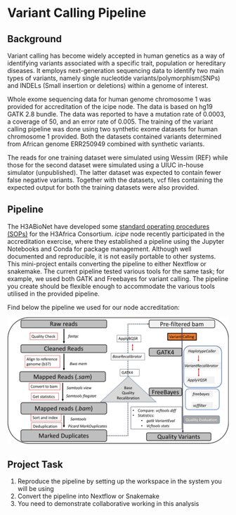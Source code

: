 # Variant Calling Pipeline

## Background

Variant calling has become widely accepted in human genetics as a way of identifying variants associated with a specific trait, population or hereditary diseases. It employs next-generation sequencing data to identify two main types of variants, namely single nucleotide variants/polymorphism(SNPs) and INDELs (Small insertion or deletions) within a genome of interest. 

Whole exome sequencing data for human genome chromosome 1 was provided for accreditation of the icipe node. The data is based on hg19 GATK 2.8 bundle. The data was reported to have a mutation rate of 0.0003, a coverage of 50, and an error rate of 0.005. The training of the variant calling pipeline was done using two synthetic exome datasets for human chromosome 1 provided. Both the datasets contained variants determined from African genome ERR250949 combined with synthetic variants.

The reads for one training dataset were simulated using Wessim (REF) while those for the second dataset were simulated using a UIUC in-house simulator (unpublished). The latter dataset was expected to contain fewer false negative variants. Together with the datasets, vcf files containing the expected output for both the training datasets were also provided.

## Pipeline
The H3ABioNet have developed some [standard operating procedures (SOPs)](https://h3abionet.github.io/H3ABionet-SOPs/Variant-Calling) for the H3Africa Consortium. *icipe* node recently participated in the accreditation exercise, where they established a pipeline using the Jupyter Notebooks and Conda for package management. Although well documented and reproducible, it is not easily portable to other systems. This mini-project entails converting the pipeline to either Nextflow or snakemake. The current pipeline tested various tools for the same task; for example, we used both GATK and Freebayes for variant calling. The pipeline you create should be flexible enough to accommodate the various tools utilised in the provided pipeline. 

Find below the pipeline we used for our node accreditation:

![Variant_Calling](Figure/Variant_Pipeline.png)

## Project Task
1. Reproduce the pipeline by setting up the workspace in the system you will be using
2. Convert the pipeline into Nextflow or Snakemake
3. You need to demonstrate collaborative working in this analysis
